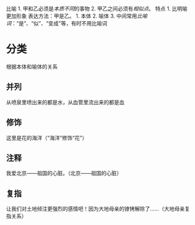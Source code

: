 比喻
	1. 甲和乙必须是*本质不同*的事物 
	2. 甲乙之间必须有*相似点*。
特点
	1. 比明喻更加形象
表达方法：甲是乙。
	1. 本体
	2. 喻体
	3. 中间常用*比喻词*：“是”、“似”、“变成”等，有时不用比喻词

# 分类
根据本体和喻体的关系
## 并列
从喷泉里喷出来的都是水，从血管里流出来的都是血
## 修饰
这里是花的海洋（“海洋”修饰“花”）
## 注释
我爱北京——祖国的心脏。（北京——祖国的心脏）
## 复指
让我们对土地倾注更强烈的感情吧！因为大地母亲的镣铐解除了......（大地母亲复指关系）
